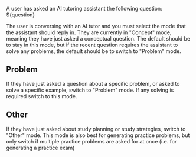 A user has asked an AI tutoring assistant the following question: ${question}

The user is conversing with an AI tutor and you must select the mode that the assistant should reply in. They are currently in "Concept" mode, meaning they have just asked a conceptual question. The default should be to stay in this mode, but if the recent question requires the assistant to solve any problems, the default should be to switch to "Problem" mode.

## Problem

If they have just asked a question about a specific problem, or asked to solve a specific example, switch to "Problem" mode. If any solving is required switch to this mode.

## Other

If they have just asked about study planning or study strategies, switch to "Other" mode. This mode is also best for generating practice problems, but only switch if multiple practice problems are asked for at once (i.e. for generating a practice exam)
